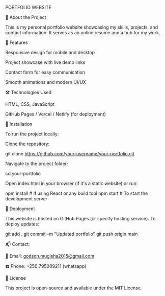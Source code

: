 PORTFOLIO WEBSITE



🚀 About the Project

This is my personal portfolio website showcasing my skills, projects, and contact information. It serves as an online resume and a hub for my work.

🌟 Features

Responsive design for mobile and desktop

Project showcase with live demo links

Contact form for easy communication

Smooth animations and modern UI/UX

🛠️ Technologies Used

HTML, CSS, JavaScript

GitHub Pages / Vercel / Netlify (for deployment)

📂 Installation

To run the project locally:

Clone the repository:

git clone https://github.com/your-username/your-portfolio.git

Navigate to the project folder:

cd your-portfolio

Open index.html in your browser (if it's a static website) or run:

npm install  # If using React or any build tool
npm start    # To start the development server

🚀 Deployment

This website is hosted on GitHub Pages (or specify hosting service). To deploy updates:

git add .
git commit -m "Updated portfolio"
git push origin main

📬 Contact:

📧 Email: godson.mugisha2015@gmail.com

☎️ Phone: +250 795009211 (whatsapp)

📜 License

This project is open-source and available under the MIT License.

